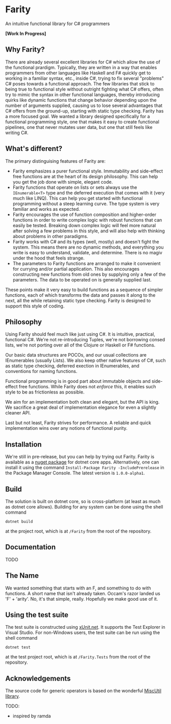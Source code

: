 # Farity
An intuitive functional library for C# programmers

**[Work In Progress]**

## Why Farity?

There are already several excellent libraries for C# which allow the use of the functional prardigm. Typically, they are written in a way that enables programmers from other languages like Haskell and F# quickly get to working in a familiar syntax, etc., inside C#, trying to fix several "problems" C# poses towards a functional approach. The few libraries that stick to being true to functional style without outright fighting what C# offers, often try to mimic the syntax in other functional languages, thereby introducing quirks like dynamic functions that change behavior depending upon the number of arguments supplied, causing us to lose several advantages that C# offers from the ground-up, starting with static type checking. Farity has a more focused goal. We wanted a library designed specifically for a functional programming style, one that makes it easy to create functional pipelines, one that never mutates user data, but one that still feels like writing C#.

## What's different?

The primary distinguising features of Farity are:

* Farity emphasizes a purer functional style. Immutability and side-effect free functions are at the heart of its design philosophy. This can help you get the job done with simple, elegant code.
* Farity functions that operate on lists or sets always use the `IEnumerable<T>` type and the deferred execution that comes with it (very much like LINQ). This can help you get started with functional programming without a steep learning curve. The type system is very familiar and works as expected.
* Farity encourages the use of function composition and higher-order functions in order to write complex logic with robust functions that can easily be tested. Breaking down complex logic will feel more natural after solving a few problems in this style, and will also help with thinking about problems in other paradigms.
* Farity works with C# and its types (well, mostly) and doesn't fight the system. This means there are no dynamic methods, and everything you write is easy to understand, validate, and determine. There is no magiv under the hood that feels strange.
* The parameters to Farity functions are arranged to make it convenient for currying and/or partial application. This also encourages constructing new functions from old ones by supplying only a few of the parameters. The data to be operated on is generally supplied last.

These points make it very easy to build functions as a sequence of simpler functions, each of which transforms the data and passes it along to the next, all the while retaining static type checking. Farity is designed to support this style of coding.

## Philosophy

Using Farity should feel much like just using C#. It is intuitive, practical, functional C#. We're not re-introducing Tuples, we're not borrowing consed lists, we're not porting over all of the Clojure or Haskell or F# functions.

Our basic data structures are POCOs, and our usual collections are IEnumerables (usually Lists). We also keep other native features of C#, such as static type checking, deferred exection in IEnumerables, and conventions for naming functions.

Functional programming is in good part about immutable objects and side-effect free functions. While Farity does not _enforce_ this, it enables such style to be as frictionless as possible.

We aim for an implementation both clean and elegant, but the API is king. We sacrifice a great deal of implementation elegance for even a slightly cleaner API.

Last but not least, Farity strives for performance. A reliable and quick implementation wins over any notions of functional purity.

## Installation

We're still in pre-release, but you can help by trying out Farity. Farity is available as a [nuget package](https://www.nuget.org/packages/Farity/1.0.0-alpha1) for dotnet core apps. Alternatively, one can install it using the command `Install-Package Farity -IncludePrerelease` in the Package Manager Console. The latest version is `1.0.0-alpha1`.

## Build

The solution is built on dotnet core, so is cross-platform (at least as much as dotnet core allows). Building for any system can be done using the shell command

`dotnet build`

at the project root, which is at `/Farity` from the root of the repository.

## Documentation

TODO

## The Name

We wanted something that starts with an F, and something to do with functions. A short name that isn't already taken. Occam's razor landed us 'F' + 'arity'. No, it's that simple, really. Hopefully we make good use of it.

## Using the test suite

The test suite is constructed using [xUnit.net](https://xunit.github.io/). It supports the Test Explorer in Visual Studio. For non-Windows users, the test suite can be run using the shell command

`dotnet test`

at the test project root, which is at `/Farity.Tests` from the root of the repository.

## Acknowledgements

The source code for generic operators is based on the wonderful [MiscUtil library](http://www.yoda.arachsys.com/csharp/miscutil/).

TODO:

* inspired by ramda
